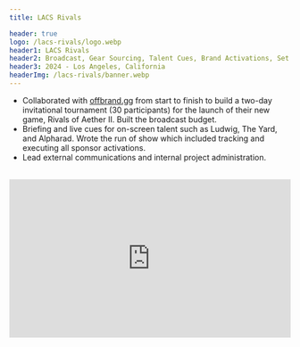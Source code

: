 ```yaml
---
title: LACS Rivals

header: true
logo: /lacs-rivals/logo.webp
header1: LACS Rivals
header2: Broadcast, Gear Sourcing, Talent Cues, Brand Activations, Set Design
header3: 2024 - Los Angeles, California
headerImg: /lacs-rivals/banner.webp
---
```


<script language='ts' setup>
import ImageViewer from "../.vitepress/components/ImageViewer.vue";
</script>

- Collaborated with [offbrand.gg](https://offbrand.gg/) from start to finish to build a two-day invitational tournament (30 participants) for the launch of their new game, Rivals of Aether II. Built the broadcast budget.
- Briefing and live cues for on-screen talent such as Ludwig, The Yard, and Alpharad. Wrote the run of show which included tracking and executing all sponsor activations.
- Lead external communications and internal project administration.

<ImageViewer :images="[
    { url: '/lacs-rivals/lacs-1.jpg', alt: 'Ludwig Reveals Orcane Bidet' },
    { url: '/lacs-rivals/lacs-2.jpg', alt: 'The Yard at LACS Rivals' },
    { url: '/lacs-rivals/lacs-3.jpg', alt: 'Video Village at LACS Rivals' },
    { url: '/lacs-rivals/lacs-4.jpg', alt: 'Gamers Gaming' },
    { url: '/lacs-rivals/lacs-5.jpg', alt: 'LACS Rivals Player Stage' },
]" />

<br>

<iframe style="aspect-ratio: 16 / 9;" width="100%" height="auto" src="https://www.youtube.com/embed/502msfSy2og?si=1O-WGKxbI7m610DZ" title="YouTube video player" frameborder="0" allow="accelerometer; autoplay; clipboard-write; encrypted-media; gyroscope; picture-in-picture; web-share" referrerpolicy="strict-origin-when-cross-origin" allowfullscreen></iframe>